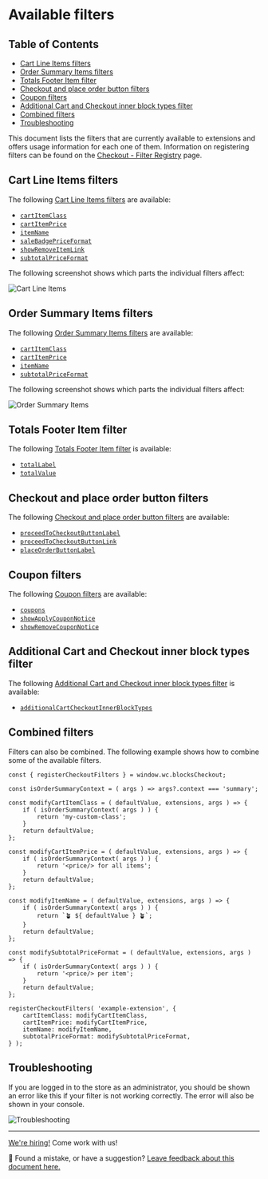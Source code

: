 # Available filters <!-- omit in toc -->

## Table of Contents <!-- omit in toc -->

-   [Cart Line Items filters](#cart-line-items-filters)
-   [Order Summary Items filters](#order-summary-items-filters)
-   [Totals Footer Item filter](#totals-footer-item-filter)
-   [Checkout and place order button filters](#checkout-and-place-order-button-filters)
-   [Coupon filters](#coupon-filters)
-   [Additional Cart and Checkout inner block types filter](#additional-cart-and-checkout-inner-block-types-filter)
-   [Combined filters](#combined-filters)
-   [Troubleshooting](#troubleshooting)

This document lists the filters that are currently available to extensions and offers usage information for each one of them. Information on registering filters can be found on the [Checkout - Filter Registry](../../../../packages/checkout/filter-registry/README.md) page.

## Cart Line Items filters

The following [Cart Line Items filters](./available-filters/cart-line-items.md) are available:

-   [`cartItemClass`](./available-filters/cart-line-items.md#cartitemclass)
-   [`cartItemPrice`](./available-filters/cart-line-items.md#cartitemprice)
-   [`itemName`](./available-filters/cart-line-items.md#itemname)
-   [`saleBadgePriceFormat`](./available-filters/cart-line-items.md#salebadgepriceformat)
-   [`showRemoveItemLink`](./available-filters/cart-line-items.md#showremoveitemlink)
-   [`subtotalPriceFormat`](./available-filters/cart-line-items.md#subtotalpriceformat)

The following screenshot shows which parts the individual filters affect:

![Cart Line Items](https://woocommerce.com/wp-content/uploads/2023/10/Screenshot-2023-10-26-at-13.12.33.png)

## Order Summary Items filters

The following [Order Summary Items filters](./available-filters/order-summary-items.md) are available:

-   [`cartItemClass`](./available-filters/order-summary-items.md#cartitemclass)
-   [`cartItemPrice`](./available-filters/order-summary-items.md#cartitemprice)
-   [`itemName`](./available-filters/order-summary-items.md#itemname)
-   [`subtotalPriceFormat`](./available-filters/order-summary-items.md#subtotalpriceformat)

The following screenshot shows which parts the individual filters affect:

![Order Summary Items](https://woocommerce.com/wp-content/uploads/2023/10/Screenshot-2023-10-26-at-16.29.45.png)

## Totals Footer Item filter

The following [Totals Footer Item filter](./available-filters/totals-footer-item.md) is available:

-   [`totalLabel`](./available-filters/totals-footer-item.md#totallabel)
-   [`totalValue`](./available-filters/totals-footer-item.md#totalvalue)

## Checkout and place order button filters

The following [Checkout and place order button filters](./available-filters/checkout-and-place-order-button.md) are available:

-   [`proceedToCheckoutButtonLabel`](./available-filters/checkout-and-place-order-button.md#proceedtocheckoutbuttonlabel)
-   [`proceedToCheckoutButtonLink`](./available-filters/checkout-and-place-order-button.md#proceedtocheckoutbuttonlink)
-   [`placeOrderButtonLabel`](./available-filters/checkout-and-place-order-button.md#placeorderbuttonlabel)

## Coupon filters

The following [Coupon filters](./available-filters/coupons.md) are available:

-   [`coupons`](./available-filters/coupons.md#coupons-1)
-   [`showApplyCouponNotice`](./available-filters/coupons.md#showapplycouponnotice)
-   [`showRemoveCouponNotice`](./available-filters/coupons.md#showremovecouponnotice)

## Additional Cart and Checkout inner block types filter

The following [Additional Cart and Checkout inner block types filter](./available-filters/additional-cart-checkout-inner-block-types.md) is available:

-   [`additionalCartCheckoutInnerBlockTypes`](./available-filters/additional-cart-checkout-inner-block-types.md#additionalcartcheckoutinnerblocktypes)

## Combined filters

Filters can also be combined. The following example shows how to combine some of the available filters.

```tsx
const { registerCheckoutFilters } = window.wc.blocksCheckout;

const isOrderSummaryContext = ( args ) => args?.context === 'summary';

const modifyCartItemClass = ( defaultValue, extensions, args ) => {
	if ( isOrderSummaryContext( args ) ) {
		return 'my-custom-class';
	}
	return defaultValue;
};

const modifyCartItemPrice = ( defaultValue, extensions, args ) => {
	if ( isOrderSummaryContext( args ) ) {
		return '<price/> for all items';
	}
	return defaultValue;
};

const modifyItemName = ( defaultValue, extensions, args ) => {
	if ( isOrderSummaryContext( args ) ) {
		return `🪴 ${ defaultValue } 🪴`;
	}
	return defaultValue;
};

const modifySubtotalPriceFormat = ( defaultValue, extensions, args ) => {
	if ( isOrderSummaryContext( args ) ) {
		return '<price/> per item';
	}
	return defaultValue;
};

registerCheckoutFilters( 'example-extension', {
	cartItemClass: modifyCartItemClass,
	cartItemPrice: modifyCartItemPrice,
	itemName: modifyItemName,
	subtotalPriceFormat: modifySubtotalPriceFormat,
} );
```

## Troubleshooting

If you are logged in to the store as an administrator, you should be shown an error like this if your filter is not
working correctly. The error will also be shown in your console.

![Troubleshooting](https://woocommerce.com/wp-content/uploads/2023/10/Screenshot-2023-10-30-at-10.52.53.png)

<!-- FEEDBACK -->

---

[We're hiring!](https://woo.com/careers/) Come work with us!

🐞 Found a mistake, or have a suggestion? [Leave feedback about this document here.](https://github.com/woocommerce/woocommerce-blocks/issues/new?assignees=&labels=type%3A+documentation&template=--doc-feedback.md&title=Feedback%20on%20./docs/third-party-developers/extensibility/checkout-block/available-filters.md)

<!-- /FEEDBACK -->
